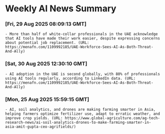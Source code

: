 # Weekly AI News Summary

 ### [Fri, 29 Aug 2025 08:09:13 GMT]
    - More than half of white-collar professionals in the UAE acknowledge that AI tools have made their work easier, despite expressing concerns about potential job replacement. (URL: https://menafn.com/1109992185/UAE-Workforce-Sees-AI-As-Both-Threat-And-Ally)

### [Sat, 30 Aug 2025 12:30:10 GMT]
    - AI adoption in the UAE is second globally, with 80% of professionals using AI tools regularly, according to LinkedIn data. (URL: https://menafn.com/1109992185/UAE-Workforce-Sees-AI-As-Both-Threat-And-Ally)

### [Mon, 25 Aug 2025 15:59:15 GMT]
    - AI, soil analytics, and drones are making farming smarter in Asia, helping farmers optimize fertilizer use, adapt to erratic weather, and improve crop yields. (URL: https://www.global-agriculture.com/ag-tech-research-news/ai-soil-analytics-drones-to-make-farming-smarter-in-asia-amit-gupta-ceo-agrifields/)